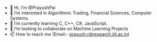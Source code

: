 - 👋 Hi, I’m @PrayushPai
- 👀 I’m interested in Algorithmic Trading, Financial Sciences, Computer Systems.
- 🌱 I’m currently learning C, C++, C#, JavaScript.
- 💞️ I’m looking to collaborate on Machine Learning Projects
- 📫 How to reach me (Email:- prayush.r@research.iiit.ac.in)

<!---
PrayushPai/PrayushPai is a ✨ special ✨ repository because its `README.md` (this file) appears on your GitHub profile.
You can click the Preview link to take a look at your changes.
--->
